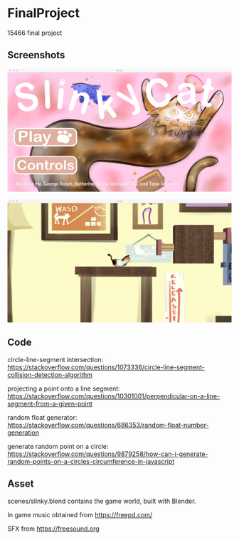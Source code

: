 # FinalProject
15466 final project

## Screenshots

![Main menu](main_menu.png)

![Gameplay](gameplay.png)

## Code
circle-line-segment intersection: https://stackoverflow.com/questions/1073336/circle-line-segment-collision-detection-algorithm

projecting a point onto a line segment: https://stackoverflow.com/questions/10301001/perpendicular-on-a-line-segment-from-a-given-point

random float generator: https://stackoverflow.com/questions/686353/random-float-number-generation

generate random point on a circle: https://stackoverflow.com/questions/9879258/how-can-i-generate-random-points-on-a-circles-circumference-in-javascript

## Asset
scenes/slinky.blend contains the game world, built with Blender.

In game music obtained from https://freepd.com/

SFX from https://freesound.org
